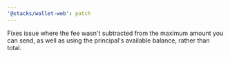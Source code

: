 ```yaml
---
'@stacks/wallet-web': patch
---
```


Fixes issue where the fee wasn't subtracted from the maximum amount you can send, as well as using the principal's available balance, rather than total.
